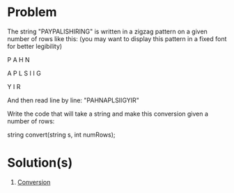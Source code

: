 # Problem
The string "PAYPALISHIRING" is written in a zigzag pattern on a given number of rows like this: (you may want to display this pattern in a fixed font for better legibility)

P   A   H   N

A P L S I I G

Y   I   R

And then read line by line: "PAHNAPLSIIGYIR"

Write the code that will take a string and make this conversion given a number of rows:

string convert(string s, int numRows);


# Solution(s)
1. [Conversion](https://github.com/OJScofield/ProblemSolving/new/main/zigzagConversion/zigzag.py)
